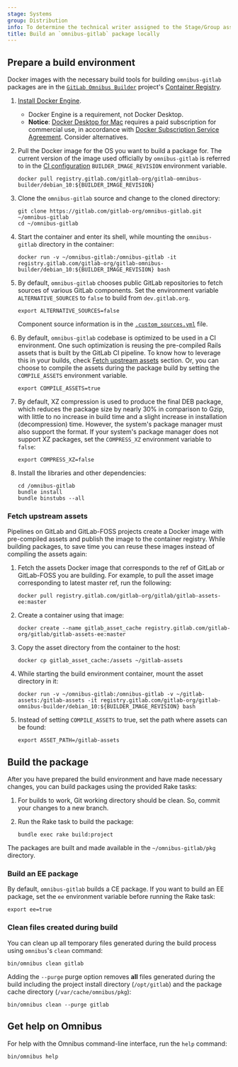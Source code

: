 ```yaml
---
stage: Systems
group: Distribution
info: To determine the technical writer assigned to the Stage/Group associated with this page, see https://handbook.gitlab.com/handbook/product/ux/technical-writing/#assignments
title: Build an `omnibus-gitlab` package locally
---
```


## Prepare a build environment

Docker images with the necessary build tools for building `omnibus-gitlab` packages
are in the [`GitLab Omnibus Builder`](https://gitlab.com/gitlab-org/gitlab-omnibus-builder)
project's [Container Registry](https://gitlab.com/gitlab-org/gitlab-omnibus-builder/container_registry).

1. [Install Docker Engine](https://docs.docker.com/engine/install/).
   - Docker Engine is a requirement, not Docker Desktop.
   - **Notice**: [Docker Desktop for Mac](https://docs.docker.com/desktop/install/mac-install/) requires a paid
     subscription for commercial use, in accordance with
     [Docker Subscription Service Agreement](https://www.docker.com/legal/docker-subscription-service-agreement/).
     Consider alternatives.

1. Pull the Docker image for the OS you want to build a package for. The current
   version of the image used officially by `omnibus-gitlab` is referred to in the
   [CI configuration](https://gitlab.com/gitlab-org/omnibus-gitlab/blob/master/.gitlab-ci.yml)
   `BUILDER_IMAGE_REVISION` environment variable.

   ```shell
   docker pull registry.gitlab.com/gitlab-org/gitlab-omnibus-builder/debian_10:${BUILDER_IMAGE_REVISION}
   ```

1. Clone the `omnibus-gitlab` source and change to the cloned directory:

   ```shell
   git clone https://gitlab.com/gitlab-org/omnibus-gitlab.git ~/omnibus-gitlab
   cd ~/omnibus-gitlab
   ```

1. Start the container and enter its shell, while mounting the `omnibus-gitlab`
   directory in the container:

   ```shell
   docker run -v ~/omnibus-gitlab:/omnibus-gitlab -it registry.gitlab.com/gitlab-org/gitlab-omnibus-builder/debian_10:${BUILDER_IMAGE_REVISION} bash
   ```

1. By default, `omnibus-gitlab` chooses public GitLab repositories to
   fetch sources of various GitLab components. Set the environment variable
   `ALTERNATIVE_SOURCES` to `false` to build from `dev.gitlab.org`.

   ```shell
   export ALTERNATIVE_SOURCES=false
   ```

   Component source information is in the
   [`.custom_sources.yml`](https://gitlab.com/gitlab-org/omnibus-gitlab/blob/master/.custom_sources.yml)
   file.

1. By default, `omnibus-gitlab` codebase is optimized to be used in a CI
   environment. One such optimization is reusing the pre-compiled Rails assets
   that is built by the GitLab CI pipeline. To know how to leverage this in your
   builds, check [Fetch upstream assets](#fetch-upstream-assets) section. Or,
   you can choose to compile the assets during the package build by setting the
   `COMPILE_ASSETS` environment variable.

   ```shell
   export COMPILE_ASSETS=true
   ```

1. By default, XZ compression is used to produce the final DEB package,
   which reduces the package size by nearly 30% in comparison to Gzip, with
   little to no increase in build time and a slight increase in installation
   (decompression) time. However, the system's package manager must also support
   the format. If your system's package manager does not support XZ packages,
   set the `COMPRESS_XZ` environment variable to `false`:

   ```shell
   export COMPRESS_XZ=false
   ```

1. Install the libraries and other dependencies:

   ```shell
   cd /omnibus-gitlab
   bundle install
   bundle binstubs --all
   ```

### Fetch upstream assets

Pipelines on GitLab and GitLab-FOSS projects create a Docker image with
pre-compiled assets and publish the image to the container registry. While building
packages, to save time you can reuse these images instead of compiling the assets
again:

1. Fetch the assets Docker image that corresponds to the ref of GitLab or
   GitLab-FOSS you are building. For example, to pull the asset image
   corresponding to latest master ref, run the following:

   ```shell
   docker pull registry.gitlab.com/gitlab-org/gitlab/gitlab-assets-ee:master
   ```

1. Create a container using that image:

   ```shell
   docker create --name gitlab_asset_cache registry.gitlab.com/gitlab-org/gitlab/gitlab-assets-ee:master
   ```

1. Copy the asset directory from the container to the host:

   ```shell
   docker cp gitlab_asset_cache:/assets ~/gitlab-assets
   ```

1. While starting the build environment container, mount the asset directory in
   it:

   ```shell
   docker run -v ~/omnibus-gitlab:/omnibus-gitlab -v ~/gitlab-assets:/gitlab-assets -it registry.gitlab.com/gitlab-org/gitlab-omnibus-builder/debian_10:${BUILDER_IMAGE_REVISION} bash
   ```

1. Instead of setting `COMPILE_ASSETS` to true, set the path where assets can be
   found:

   ```shell
   export ASSET_PATH=/gitlab-assets
   ```

## Build the package

After you have prepared the build environment and have made necessary changes,
you can build packages using the provided Rake tasks:

1. For builds to work, Git working directory should be clean. So, commit your
   changes to a new branch.

1. Run the Rake task to build the package:

   ```shell
   bundle exec rake build:project
   ```

The packages are built and made available in the `~/omnibus-gitlab/pkg`
directory.

### Build an EE package

By default, `omnibus-gitlab` builds a CE package. If you want to build an EE
package, set the `ee` environment variable before running the Rake task:

```shell
export ee=true
```

### Clean files created during build

You can clean up all temporary files generated during the build process using
`omnibus`'s `clean` command:

```shell
bin/omnibus clean gitlab
```

Adding the `--purge` purge option removes **all** files generated during the
build including the project install directory (`/opt/gitlab`) and
the package cache directory (`/var/cache/omnibus/pkg`):

```shell
bin/omnibus clean --purge gitlab
```

<!-- vale gitlab_base.SubstitutionWarning = NO -->

## Get help on Omnibus

For help with the Omnibus command-line interface, run the
`help` command:

```shell
bin/omnibus help
```

<!-- vale gitlab_base.SubstitutionWarning = YES -->

